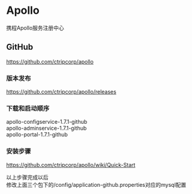 # Apollo
携程Apollo服务注册中心

## GitHub
https://github.com/ctripcorp/apollo  

### 版本发布
https://github.com/ctripcorp/apollo/releases  

### 下载和启动顺序
apollo-configservice-1.7.1-github  
apollo-adminservice-1.7.1-github  
apollo-portal-1.7.1-github  

### 安装步骤
https://github.com/ctripcorp/apollo/wiki/Quick-Start  

以上步骤完成以后  
修改上面三个包下的/config/application-github.properties对应的mysql配置
